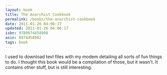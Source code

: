 ```yaml
---
layout: book
title: The Anarchist Cookbook
permalink: /books/the-anarchist-cookbook
date: 2011-01-26 04:06:17
updated: 2011-01-26 04:06:17
isbn: 9780974458908
asin: 0974458902
tags: book
---
```

I used to download text files with my modem detailing all sorts of fun things
to do. I thought this book would be a compilation of those, but it wasn't. It
contains other stuff, but is still interesting.

